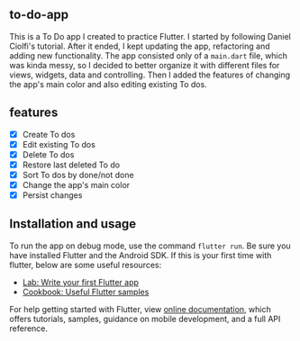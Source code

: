 ## to-do-app

This is a To Do app I created to practice Flutter. I started by following Daniel Ciolfi's tutorial. After it ended, I kept updating the app, refactoring and adding new functionality. The app consisted only of a `main.dart` file, which was kinda messy, so I decided to better organize it with different files for views, widgets, data and controlling. Then I added the features of changing the app's main color and also editing existing To dos.

## features

- [X] Create To dos
- [X] Edit existing To dos
- [X] Delete To dos
- [X] Restore last deleted To do
- [X] Sort To dos by done/not done
- [X] Change the app's main color
- [X] Persist changes

## Installation and usage

To run the app on debug mode, use the command `flutter run`. Be sure you have installed Flutter and the Android SDK. If this is your first time with flutter, below are some useful resources:

- [Lab: Write your first Flutter app](https://flutter.dev/docs/get-started/codelab)
- [Cookbook: Useful Flutter samples](https://flutter.dev/docs/cookbook)

For help getting started with Flutter, view [online documentation](https://flutter.dev/docs), which offers tutorials, samples, guidance on mobile development, and a full API reference.
